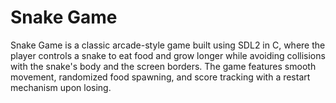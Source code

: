 # Snake Game

Snake Game is a classic arcade-style game built using SDL2 in C, where the player controls a snake to eat 
food and grow longer while avoiding collisions with the snake's body and the screen borders. 
The game features smooth movement, randomized food spawning, and score tracking with a restart mechanism upon losing.
